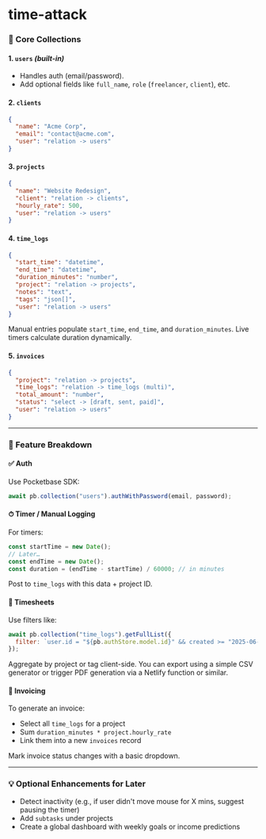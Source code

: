 # time-attack

### 🧱 Core Collections

#### 1. `users` *(built-in)*
- Handles auth (email/password).
- Add optional fields like `full_name`, `role` (`freelancer`, `client`), etc.

#### 2. `clients`
```json
{
  "name": "Acme Corp",
  "email": "contact@acme.com",
  "user": "relation -> users"
}
```

#### 3. `projects`
```json
{
  "name": "Website Redesign",
  "client": "relation -> clients",
  "hourly_rate": 500,
  "user": "relation -> users"
}
```

#### 4. `time_logs`
```json
{
  "start_time": "datetime",
  "end_time": "datetime",
  "duration_minutes": "number",
  "project": "relation -> projects",
  "notes": "text",
  "tags": "json[]",
  "user": "relation -> users"
}
```

Manual entries populate `start_time`, `end_time`, and `duration_minutes`. Live timers calculate duration dynamically.

#### 5. `invoices`
```json
{
  "project": "relation -> projects",
  "time_logs": "relation -> time_logs (multi)",
  "total_amount": "number",
  "status": "select -> [draft, sent, paid]",
  "user": "relation -> users"
}
```

---

### 🧪 Feature Breakdown

#### ✅ Auth
Use Pocketbase SDK:
```js
await pb.collection("users").authWithPassword(email, password);
```

#### ⏱ Timer / Manual Logging
For timers:
```js
const startTime = new Date();
// Later…
const endTime = new Date();
const duration = (endTime - startTime) / 60000; // in minutes
```

Post to `time_logs` with this data + project ID.

#### 📅 Timesheets
Use filters like:
```js
await pb.collection("time_logs").getFullList({
  filter: `user.id = "${pb.authStore.model.id}" && created >= "2025-06-01" && created <= "2025-06-30"`
});
```

Aggregate by project or tag client-side. You can export using a simple CSV generator or trigger PDF generation via a Netlify function or similar.

#### 💸 Invoicing
To generate an invoice:
- Select all `time_logs` for a project
- Sum `duration_minutes * project.hourly_rate`
- Link them into a new `invoices` record

Mark invoice status changes with a basic dropdown.

---

### 💡 Optional Enhancements for Later
- Detect inactivity (e.g., if user didn't move mouse for X mins, suggest pausing the timer)
- Add `subtasks` under projects
- Create a global dashboard with weekly goals or income predictions
